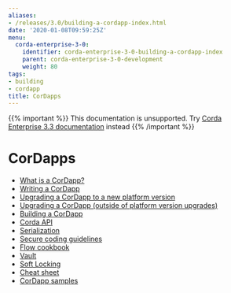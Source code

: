 ```yaml
---
aliases:
- /releases/3.0/building-a-cordapp-index.html
date: '2020-01-08T09:59:25Z'
menu:
  corda-enterprise-3-0:
    identifier: corda-enterprise-3-0-building-a-cordapp-index
    parent: corda-enterprise-3-0-development
    weight: 80
tags:
- building
- cordapp
title: CorDapps
---
```

{{% important %}}
This documentation is unsupported.
Try [Corda Enterprise 3.3 documentation](/docs/corda-enterprise/3.3/_index.md) instead
{{% /important %}}


# CorDapps



* [What is a CorDapp?](cordapp-overview.md)
* [Writing a CorDapp](writing-a-cordapp.md)
* [Upgrading a CorDapp to a new platform version](upgrade-notes.md)
* [Upgrading a CorDapp (outside of platform version upgrades)](upgrading-cordapps.md)
* [Building a CorDapp](cordapp-build-systems.md)
* [Corda API](corda-api.md)
* [Serialization](serialization-index.md)
* [Secure coding guidelines](secure-coding-guidelines.md)
* [Flow cookbook](flow-cookbook.md)
* [Vault](vault.md)
* [Soft Locking](soft-locking.md)
* [Cheat sheet](cheat-sheet.md)
* [CorDapp samples](building-a-cordapp-samples.md)



